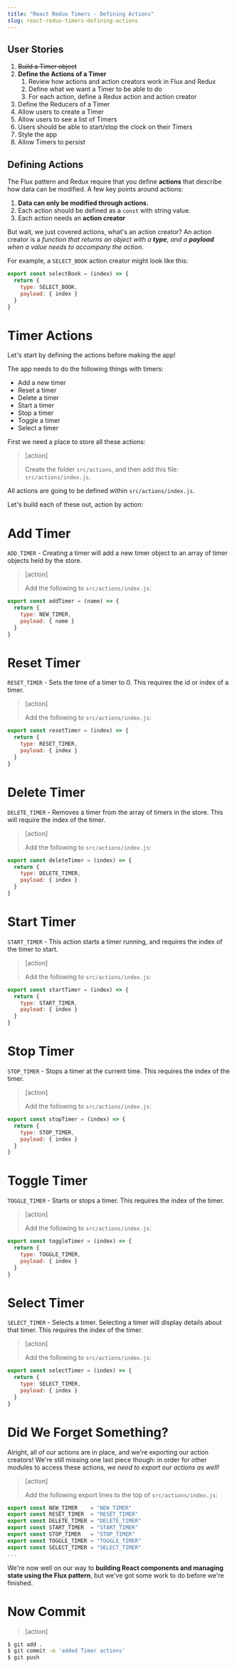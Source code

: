 ```yaml
---
title: "React Redux Timers - Defining Actions"
slug: react-redux-timers-defining-actions
---
```


## User Stories

1. ~~Build a Timer object~~
1. **Define the Actions of a Timer**
    1. Review how actions and action creators work in Flux and Redux
    1. Define what we want a Timer to be able to do
    1. For each action, define a Redux action and action creator
1. Define the Reducers of a Timer
1. Allow users to create a Timer
1. Allow users to see a list of Timers
1. Users should be able to start/stop the clock on their Timers
1. Style the app
1. Allow Timers to persist

## Defining Actions

The Flux pattern and Redux require that
you define **actions** that describe how data can be modified. A few key points around actions:

1. **Data can only be modified through actions.**
1. Each action should be defined as a `const` with string value.
1. Each action needs an **action creator**

But wait, we just covered actions, what's an action creator? An action creator is a _function that returns an object with a **type**, and a **payload** when a value needs to accompany the action._

For example, a `SELECT_BOOK` action creator might look like this:

```js
export const selectBook = (index) => {
  return {
    type: SELECT_BOOK,
    payload: { index }
  }
}
```

# Timer Actions

Let's start by defining the actions before making the app!

The app needs to do the following things with timers:

- Add a new timer
- Reset a timer
- Delete a timer
- Start a timer
- Stop a timer
- Toggle a timer
- Select a timer

First we need a place to store all these actions:

> [action]
>
> Create the folder `src/actions`, and then add this file: `src/actions/index.js`.

All actions are going to be defined within `src/actions/index.js`.

Let's build each of these out, action by action:

# Add Timer

`ADD_TIMER` - Creating a timer will add a new timer object to an array of timer objects held by the store.

> [action]
>
> Add the following to `src/actions/index.js`:
>
```js
export const addTimer = (name) => {
  return {
    type: NEW_TIMER,
    payload: { name }
  }
}
```

# Reset Timer

`RESET_TIMER` - Sets the time of a timer to 0. This requires the id or index of a timer.

> [action]
>
> Add the following to `src/actions/index.js`:
>
```js
export const resetTimer = (index) => {
  return {
    type: RESET_TIMER,
    payload: { index }
  }
}
```

# Delete Timer

`DELETE_TIMER` - Removes a timer from the array of timers in the
store. This will require the index of the timer.

> [action]
>
> Add the following to `src/actions/index.js`:
>
```js
export const deleteTimer = (index) => {
  return {
    type: DELETE_TIMER,
    payload: { index }
  }
}
```

# Start Timer

`START_TIMER` - This action starts a timer running, and
requires the index of the timer to start.

> [action]
>
> Add the following to `src/actions/index.js`:
>
```js
export const startTimer = (index) => {
  return {
    type: START_TIMER,
    payload: { index }
  }
}
```

# Stop Timer

`STOP_TIMER` - Stops a timer at the current time. This requires
the index of the timer.

> [action]
>
> Add the following to `src/actions/index.js`:
>
```js
export const stopTimer = (index) => {
  return {
    type: STOP_TIMER,
    payload: { index }
  }
}
```

# Toggle Timer

`TOGGLE_TIMER` - Starts or stops a timer. This requires the
index of the timer.


> [action]
>
> Add the following to `src/actions/index.js`:
>
```js
export const toggleTimer = (index) => {
  return {
    type: TOGGLE_TIMER,
    payload: { index }
  }
}
```

# Select Timer

`SELECT_TIMER` - Selects a timer. Selecting a timer will
display details about that timer. This requires the index
of the timer.

> [action]
>
> Add the following to `src/actions/index.js`:
>
```js
export const selectTimer = (index) => {
  return {
    type: SELECT_TIMER,
    payload: { index }
  }
}
```

# Did We Forget Something?

Alright, all of our actions are in place, and we're exporting our action creators! We're still missing one last piece though: in order for other modules to access these actions, _we need to export our actions as well!_

> [action]
>
> Add the following export lines to the top of `src/actions/index.js`:
>
```js
export const NEW_TIMER    = "NEW_TIMER"
export const RESET_TIMER  = "RESET_TIMER"
export const DELETE_TIMER = "DELETE_TIMER"
export const START_TIMER  = "START_TIMER"
export const STOP_TIMER   = "STOP_TIMER"
export const TOGGLE_TIMER = "TOGGLE_TIMER"
export const SELECT_TIMER = "SELECT_TIMER"
...
```

We're now well on our way to **building React components and managing state using the Flux pattern**, but we've got some work to do before we're finished.

# Now Commit

>[action]
>
```bash
$ git add .
$ git commit -m 'added Timer actions'
$ git push
```
